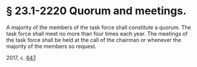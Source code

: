 # § 23.1-2220 Quorum and meetings.

<p>A majority of the members of the task force shall constitute a quorum. The task force shall meet no more than four times each year. The meetings of the task force shall be held at the call of the chairman or whenever the majority of the members so request.</p><p>2017, c. <a href='http://lis.virginia.gov/cgi-bin/legp604.exe?171+ful+CHAP0647'>647</a>.</p>